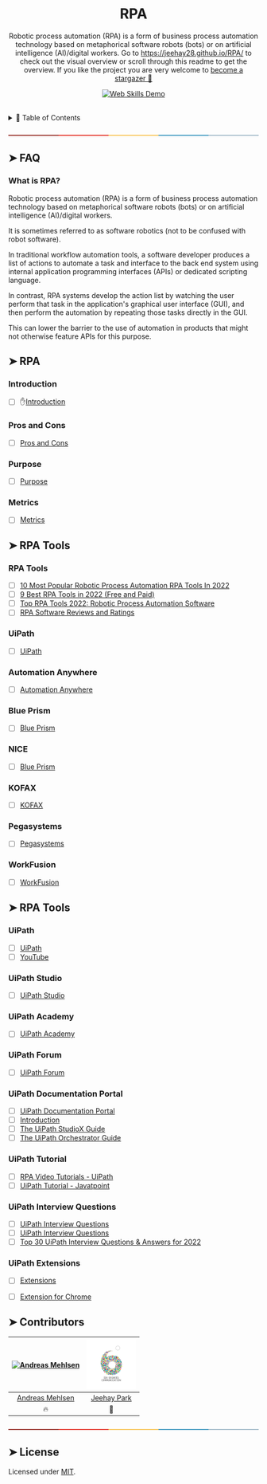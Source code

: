 <!-- ⚠️ This README has been generated from the file(s) "blueprint.md" ⚠️-->
<h1 align="center"> RPA </h1>
<p align="center">
	Robotic process automation (RPA) is a form of business process automation technology based on metaphorical software robots (bots) or on artificial intelligence (AI)/digital workers. Go to <a href="https://jeehay28.github.io/RPA/" target="_blank" aria-label="Link to Web Skills">https://jeehay28.github.io/RPA/</a> to check out the visual overview or scroll through this readme to get the overview. If you like the project you are very welcome to <a href="https://github.com/Jeehay28/RPA/stargazers" aria-label="Become stargazer link">become a stargazer 🤩</a>
</p> 
<p align="center">
	<a href="https://jeehay28.github.io/rpa" target="_blank">
		<img src="demo.gif" alt="Web Skills Demo" width="800" />
	</a>
</p>
<br />

<details>
<summary>📖 Table of Contents</summary>
<br />

## ➤ Table of Contents

* [➤ FAQ](#-faq)
	* [What is RPA](#what-is-rpa)
	  
* [➤ RPA](#-rpa)
	* [Introduction](#introduction)
	* [Pros and Cons](#pros-and-cons)
  * [Purpose](#purpose)
  * [Metrics](#metrics)

* [➤ RPA Tools](#-rpa-tools)
	* [RPA Tools](#rpa-tools)
	* [UiPath](#uipath)
  * [utomation Anywhere](#automation-anywhere)
  * [Blue Prism](#blue-prism)
  * [NICE](#nice)
  * [KOFAX](#kofax)
  * [Pegasystems](#pegasystems)
  * [WorkFusion](#workfusion)

* [➤ UiPath](#-uipath)
	* [UiPath](#uipath)
	* [UiPath Studio](#uipath-studio)
  * [UiPath Academy](#uipath-academy)
  * [UiPath Forum](#uipath-forum)
  * [UiPath Documentation Portal](#UiPath-documentation-portal)
  * [UiPath-Tutorial](#uipath-tutorial)
  * [UiPath Interview Questions](#uipath-interview-questions)
  * [UiPath Extensions](#uipath-extensions)

</details>


[![-----------------------------------------------------](assets/colored.png)](#faq)


## ➤ FAQ

### What is RPA?

Robotic process automation (RPA) is a form of business process automation technology based on metaphorical software robots (bots) or on artificial intelligence (AI)/digital workers.

It is sometimes referred to as software robotics (not to be confused with robot software).

In traditional workflow automation tools, a software developer produces a list of actions to automate a task and interface to the back end system using internal application programming interfaces (APIs) or dedicated scripting language.

In contrast, RPA systems develop the action list by watching the user perform that task in the application's graphical user interface (GUI), and then perform the automation by repeating those tasks directly in the GUI.

This can lower the barrier to the use of automation in products that might not otherwise feature APIs for this purpose.

## ➤ RPA
### Introduction
- [ ] ✋[Introduction](https://en.wikipedia.org/wiki/Robotic_process_automation)

### Pros and Cons
- [ ] [Pros and Cons](https://www.techtarget.com/searchcio/feature/What-are-the-advantages-and-disadvantages-of-RPA)

### Purpose
- [ ] [Purpose](https://www.uipath.com/rpa/robotic-process-automation)

### Metrics
- [ ] [Metrics](https://flobotics.io/blog/rpa-successs-metrics/)

## ➤ RPA Tools
### RPA Tools
- [ ] [10 Most Popular Robotic Process Automation RPA Tools In 2022](https://www.softwaretestinghelp.com/robotic-process-automation-tools/)
- [ ] [9 Best RPA Tools in 2022 (Free and Paid)](https://theecmconsultant.com/best-rpa-tools/)
- [ ] [Top RPA Tools 2022: Robotic Process Automation Software](https://www.itbusinessedge.com/applications/robotic-process-automation-rpa-tools/)
- [ ] [RPA Software Reviews and Ratings](https://www.gartner.com/reviews/market/robotic-process-automation-software)

### UiPath
- [ ] [UiPath](https://www.uipath.com/)

### Automation Anywhere
- [ ] [Automation Anywhere](https://www.automationanywhere.com/)

### Blue Prism
- [ ] [Blue Prism](https://www.blueprism.com/)

### NICE
- [ ] [Blue Prism](https://www.nice.com/products/automation)

### KOFAX
- [ ] [KOFAX](https://www.kofax.com/)


### Pegasystems
- [ ] [Pegasystems](https://www.pega.com/products/platform/robotic-process-automation)


### WorkFusion
- [ ] [WorkFusion](https://www.workfusion.com/)



## ➤ RPA Tools
### UiPath
- [ ] [UiPath](https://www.uipath.com/)
- [ ] [YouTube](https://www.youtube.com/user/uipath)

### UiPath Studio
- [ ] [UiPath Studio](https://docs.uipath.com/studio)

### UiPath Academy
- [ ] [UiPath Academy](https://academy.uipath.com/)
### UiPath Forum
- [ ] [UiPath Forum](https://forum.uipath.com/)
### UiPath Documentation Portal
- [ ] [UiPath Documentation Portal](https://docs.uipath.com/orchestrator/docs/introduction)
- [ ] [Introduction](https://forum.uipath.com/)
- [ ] [The UiPath StudioX Guide](https://docs.uipath.com/studiox)
- [ ] [The UiPath Orchestrator Guide](https://docs.uipath.com/orchestratorx)
### UiPath Tutorial
- [ ] [RPA Video Tutorials - UiPath](https://www.uipath.com/learning/video-tutorials)
- [ ] [UiPath Tutorial - Javatpoint](https://www.javatpoint.com/uipath)

### UiPath Interview Questions
- [ ] [UiPath Interview Questions](https://www.edureka.co/blog/interview-questions/rpa-uipath-interview-questions/)
- [ ] [UiPath Interview Questions](https://www.interviewbit.com/uipath-interview-questions/)
- [ ] [Top 30 UiPath Interview Questions & Answers for 2022](https://mindmajix.com/uipath-interview-questions)

### UiPath Extensions
- [ ] [Extensions](https://docs.uipath.com/installation-and-upgrade/docs/studio-extensions)
- [ ] [Extension for Chrome](https://docs.uipath.com/studio/docs/extension-for-chrome)


## ➤ Contributors
	

| [<img alt="Andreas Mehlsen" src="https://avatars1.githubusercontent.com/u/6267397?s=460&v=4" width="100">](https://twitter.com/andreasmehlsen) | [<img alt="Jeehay Park" src="assets/jeehay.jpg" width="100">](https://www.linkedin.com/in/jeehaypark/) |
|:--------------------------------------------------:|:--------------------------------------------------:|
| [Andreas Mehlsen](https://twitter.com/andreasmehlsen) | [Jeehay Park](https://www.linkedin.com/in/jeehaypark/) |
| 🔥                                               |      👏                                             |


[![-----------------------------------------------------](assets/colored.png)](#license)

## ➤ License
Licensed under [MIT](https://opensource.org/licenses/MIT).
